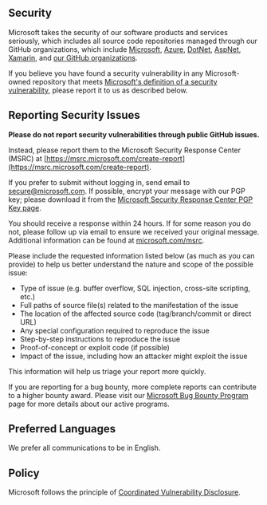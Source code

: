 <!-- BEGIN MICROSOFT SECURITY.MD V0.0.5 BLOCK -->

## Security

Microsoft takes the security of our software products and services seriously, which includes all source code repositories managed through our GitHub organizations, which include [Microsoft](https://github.com/Microsoft), [Azure](https://github.com/Azure), [DotNet](https://github.com/dotnet), [AspNet](https://github.com/aspnet), [Xamarin](https://github.com/xamarin), and [our GitHub organizations](https://opensource.microsoft.com/).

If you believe you have found a security vulnerability in any Microsoft-owned repository that meets [Microsoft's definition of a security vulnerability](/previous-versions/tn-archive/cc751383(v=technet.10)), please report it to us as described below.

## Reporting Security Issues

**Please do not report security vulnerabilities through public GitHub issues.**

Instead, please report them to the Microsoft Security Response Center (MSRC) at [https://msrc.microsoft.com/create-report](https://msrc.microsoft.com/create-report).

If you prefer to submit without logging in, send email to [secure@microsoft.com](mailto:secure@microsoft.com).  If possible, encrypt your message with our PGP key; please download it from the [Microsoft Security Response Center PGP Key page](https://www.microsoft.com/msrc/pgp-key-msrc).

You should receive a response within 24 hours. If for some reason you do not, please follow up via email to ensure we received your original message. Additional information can be found at [microsoft.com/msrc](https://www.microsoft.com/msrc). 

Please include the requested information listed below (as much as you can provide) to help us better understand the nature and scope of the possible issue:

  * Type of issue (e.g. buffer overflow, SQL injection, cross-site scripting, etc.)
  * Full paths of source file(s) related to the manifestation of the issue
  * The location of the affected source code (tag/branch/commit or direct URL)
  * Any special configuration required to reproduce the issue
  * Step-by-step instructions to reproduce the issue
  * Proof-of-concept or exploit code (if possible)
  * Impact of the issue, including how an attacker might exploit the issue

This information will help us triage your report more quickly.

If you are reporting for a bug bounty, more complete reports can contribute to a higher bounty award. Please visit our [Microsoft Bug Bounty Program](https://microsoft.com/msrc/bounty) page for more details about our active programs.

## Preferred Languages

We prefer all communications to be in English.

## Policy

Microsoft follows the principle of [Coordinated Vulnerability Disclosure](https://www.microsoft.com/msrc/cvd).

<!-- END MICROSOFT SECURITY.MD BLOCK -->